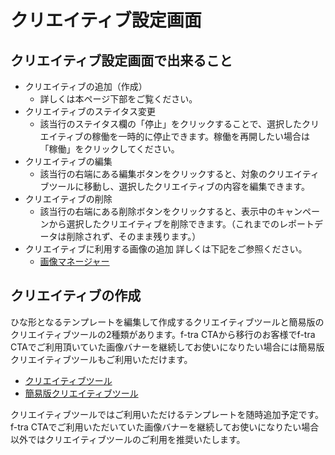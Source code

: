 # クリエイティブ設定画面

## クリエイティブ設定画面で出来ること
* クリエイティブの追加（作成）
    * 詳しくは本ページ下部をご覧ください。
* クリエイティブのステイタス変更
    * 該当行のステイタス欄の「停止」をクリックすることで、選択したクリエイティブの稼働を一時的に停止できます。稼働を再開したい場合は「稼働」をクリックしてください。
* クリエイティブの編集
    * 該当行の右端にある編集ボタンをクリックすると、対象のクリエイティブツールに移動し、選択したクリエイティブの内容を編集できます。
* クリエイティブの削除
    * 該当行の右端にある削除ボタンをクリックすると、表示中のキャンペーンから選択したクリエイティブを削除できます。（これまでのレポートデータは削除されず、そのまま残ります。）
* クリエイティブに利用する画像の追加
詳しくは下記をご参照ください。
    * [画像マネージャー](../image-manager.md)

## クリエイティブの作成
ひな形となるテンプレートを編集して作成するクリエイティブツールと簡易版のクリエイティブツールの2種類があります。f-tra CTAから移行のお客様でf-tra CTAでご利用頂いていた画像バナーを継続してお使いになりたい場合には簡易版クリエイティブツールもご利用いただけます。

 * [クリエイティブツール](./creativetool.md)
 * [簡易版クリエイティブツール](./f-tra-creativetool.md)

クリエイティブツールではご利用いただけるテンプレートを随時追加予定です。f-tra CTAでご利用いただいていた画像バナーを継続してお使いになりたい場合以外ではクリエイティブツールのご利用を推奨いたします。

